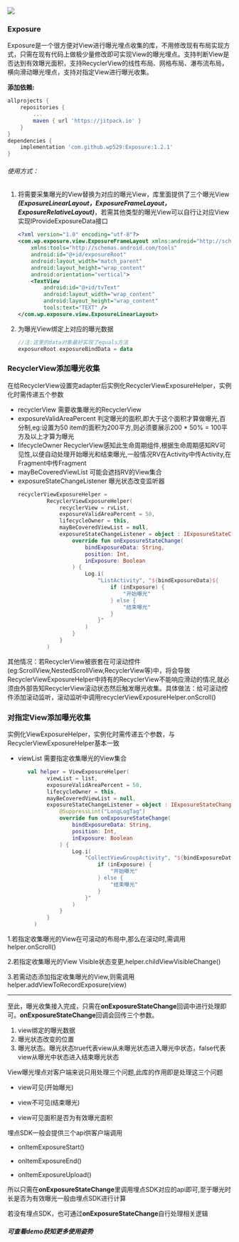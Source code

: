 [![](https://jitpack.io/v/wp529/Exposure.svg)](https://jitpack.io/#wp529/Exposure)
### Exposure

Exposure是一个很方便对View进行曝光埋点收集的库，不用修改现有布局实现方式，只需在现有代码上做极少量修改即可实现View的曝光埋点。支持判断View是否达到有效曝光面积，支持RecyclerView的线性布局、网格布局、瀑布流布局，横向滑动曝光埋点，支持对指定View进行曝光收集。

**添加依赖:**

```groovy
allprojects {
	repositories {
		...
		maven { url 'https://jitpack.io' }
	}
}
dependencies {
	implementation 'com.github.wp529:Exposure:1.2.1'
}
```

###### 使用方式：

1. 将需要采集曝光的View替换为对应的曝光View，库里面提供了三个曝光View ***(ExposureLinearLayout，ExposureFrameLayout，ExposureRelativeLayout)***，若需其他类型的曝光View可以自行让对应View实现IProvideExposureData接口

   ```xml
   <?xml version="1.0" encoding="utf-8"?>
   <com.wp.exposure.view.ExposureFrameLayout xmlns:android="http://schemas.android.com/apk/res/android"
       xmlns:tools="http://schemas.android.com/tools"
       android:id="@+id/exposureRoot"
       android:layout_width="match_parent"
       android:layout_height="wrap_content"
       android:orientation="vertical">
       <TextView
           android:id="@+id/tvText"
           android:layout_width="wrap_content"
           android:layout_height="wrap_content"
           tools:text="TEXT" />
   </com.wp.exposure.view.ExposureLinearLayout>
   ```

2. 为曝光View绑定上对应的曝光数据

   ```kotlin
   //注:这里的data对象最好实现了equals方法
   exposureRoot.exposureBindData = data
   ```
### RecyclerView添加曝光收集
在给RecyclerView设置完adapter后实例化RecyclerViewExposureHelper，实例化时需传递五个参数
* recyclerView 需要收集曝光的RecyclerView
* exposureValidAreaPercent 判定曝光的面积,即大于这个面积才算做曝光,百分制,eg:设置为50 item的面积为200平方,则必须要展示200 * 50% = 100平方及以上才算为曝光
* lifecycleOwner RecyclerView感知此生命周期组件,根据生命周期感知RV可见性,以便自动处理开始曝光和结束曝光,一般情况RV在Activity中传Activity,在Fragment中传Fragment
* mayBeCoveredViewList 可能会遮挡RV的View集合
* exposureStateChangeListener 曝光状态改变监听器
   ```kotlin
   recyclerViewExposureHelper =
            RecyclerViewExposureHelper(
                recyclerView = rvList,
                exposureValidAreaPercent = 50,
                lifecycleOwner = this,
                mayBeCoveredViewList = null,
                exposureStateChangeListener = object : IExposureStateChangeListener<String> {
                    override fun onExposureStateChange(
                        bindExposureData: String,
                        position: Int,
                        inExposure: Boolean
                    ) {
                        Log.i(
                            "ListActivity", "${bindExposureData}${
                                if (inExposure) {
                                    "开始曝光"
                                } else {
                                    "结束曝光"
                                }
                            }"
                        )
                    }
                }
            )
   ```
其他情况：若RecyclerView被嵌套在可滚动控件(eg:ScrollView,NestedScrollView,RecyclerView等)中，将会导致RecyclerViewExposureHelper中持有的RecyclerView不能响应滑动的情况,就必须由外部告知RecyclerView滚动状态然后触发曝光收集。具体做法：给可滚动控件添加滚动监听，滚动监听中调用recyclerViewExposureHelper.onScroll()

### 对指定View添加曝光收集
实例化ViewExposureHelper，实例化时需传递五个参数，与RecyclerViewExposureHelper基本一致
* viewList 需要指定收集曝光的View集合

   ```kotlin
      val helper = ViewExposureHelper(
            viewList = list,
            exposureValidAreaPercent = 50,
            lifecycleOwner = this,
            mayBeCoveredViewList = null,
            exposureStateChangeListener = object : IExposureStateChangeListener<String> {
                @SuppressLint("LongLogTag")
                override fun onExposureStateChange(
                    bindExposureData: String,
                    position: Int,
                    inExposure: Boolean
                ) {
                    Log.i(
                        "CollectViewGroupActivity", "${bindExposureData}${
                            if (inExposure) {
                                "开始曝光"
                            } else {
                                "结束曝光"
                            }
                        }"
                    )
                }
            }
        )
   ```
   
1.若指定收集曝光的View在可滚动的布局中,那么在滚动时,需调用helper.onScroll()

2.若指定收集曝光的View Visible状态变更,helper.childViewVisibleChange()

3.若需动态添加指定收集曝光的View,则需调用helper.addViewToRecordExposure(view)

***

至此，曝光收集接入完成，只需在**onExposureStateChange**回调中进行处理即可。**onExposureStateChange**回调会回传三个参数。
1. view绑定的曝光数据
2. 曝光状态改变的位置
3. 曝光状态。曝光状态true代表view从未曝光状态进入曝光中状态，false代表view从曝光中状态进入结束曝光状态

View曝光埋点对客户端来说只用处理三个问题,此库的作用即是处理这三个问题
* view可见(开始曝光)

* view不可见(结束曝光)

* view可见面积是否为有效曝光面积

埋点SDK一般会提供三个api供客户端调用

* onItemExposureStart()

* onItemExposureEnd()

* onItemExposureUpload()

所以只需在**onExposureStateChange**里调用埋点SDK对应的api即可,至于曝光时长是否为有效曝光一般由埋点SDK进行计算

若没有埋点SDK，也可通过**onExposureStateChange**自行处理相关逻辑

##### 可查看demo获知更多使用姿势

